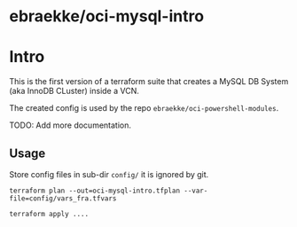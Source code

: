 # ebraekke/oci-mysql-intro

# Intro 

This is the first version of a terraform suite that creates a MySQL DB System (aka InnoDB CLuster) inside a VCN. 

The created config is used by the repo `ebraekke/oci-powershell-modules`.

TODO: Add more documentation. 

## Usage

Store config files in sub-dir `config/` it is ignored by git.

```
terraform plan --out=oci-mysql-intro.tfplan --var-file=config/vars_fra.tfvars

terraform apply ....
```
